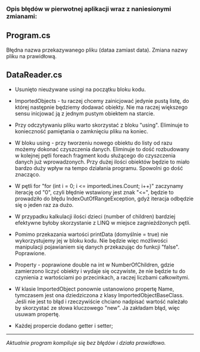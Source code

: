 ### Opis błędów w pierwotnej aplikacji wraz z naniesionymi zmianami:

## Program.cs

Błędna nazwa przekazywanego pliku (dataa zamiast data). Zmiana nazwy pliku na prawidłową.

## DataReader.cs

* Usunięto nieużywane usingi na początku bloku kodu.

* ImportedObjects - tu raczej chcemy zainicjować jedynie pustą listę, do której następnie będziemy dodawać obiekty. Nie ma raczej większego sensu inicjować ją z jednym pustym obiektem na starcie.

* Przy odczytywaniu pliku warto skorzystać z bloku "using". Eliminuje to konieczność pamiętania o zamknięciu pliku na koniec.

* W bloku using - przy tworzeniu nowego obiektu do listy od razu możemy dokonać czyszczenia danych. Eliminuje to dość rozbudowany w kolejnej pętli foreach fragment kodu służącego do czyszczenia danych już wprowadzonych. Przy dużej ilości obiektów będzie to miało bardzo duży wpływ na tempo działania programu. Spowolni go dość znacząco.

* W pętli for "for (int i = 0; i <= importedLines.Count; i++)" zaczynamy iterację od "0", czyli błędnie wstawiony jest znak "<=", będzie to prowadziło do błędu IndexOutOfRangeException, 
gdyż iteracja odbędzie się o jeden raz za dużo. 

* W przypadku kalkulacji ilości dzieci (number of children) bardziej efektywne byłoby skorzystanie z LINQ w miejsce zagnieżdżonych pętli.

* Pomimo przekazania wartości printData (domyślnie = true) nie wykorzystujemy jej w bloku kodu. Nie będzie więc możliwości manipulacji pojawianiem się danych przekazując do funkcji "false". Poprawione.

* Property - poprawione double na int w NumberOfChildren, gdzie zamierzono liczyć obiekty i wydaje się oczywiste, że nie będzie tu do czynienia z wartościami po przecinkach, a raczej liczbami całkowitymi.

* W klasie ImportedObject ponownie ustanowiono propertę Name, tymczasem jest ona dziedziczona z klasy ImportedObjectBaseClass. Jeśli nie jest to błąd i rzeczywiście chciano nadpisać wartość należało by skorzystać ze słowa kluczowego "new". Ja zakładam błąd, więc usuwam propertę.

* Każdej propercie dodano getter i setter;

-------------------
_Aktualnie program kompiluje się bez błędów i działa prawidłowo._
